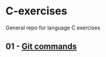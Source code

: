 # C-exercises
General repo for language C exercises

## 01 - [Git commands](docs/01-git-commands.md)

##

